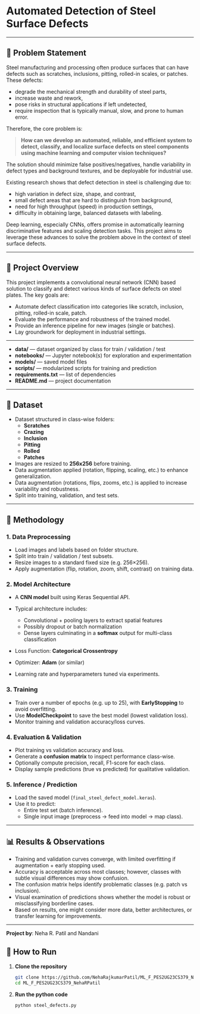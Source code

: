 # Automated Detection of Steel Surface Defects
---

## 🧱 Problem Statement

Steel manufacturing and processing often produce surfaces that can have defects such as scratches, inclusions, pitting, rolled-in scales, or patches. These defects:

- degrade the mechanical strength and durability of steel parts,  
- increase waste and rework,  
- pose risks in structural applications if left undetected,  
- require inspection that is typically manual, slow, and prone to human error.

Therefore, the core problem is:

> **How can we develop an automated, reliable, and efficient system to detect, classify, and localize surface defects on steel components using machine learning and computer vision techniques?**

The solution should minimize false positives/negatives, handle variability in defect types and background textures, and be deployable for industrial use.  

Existing research shows that defect detection in steel is challenging due to:

- high variation in defect size, shape, and contrast,  
- small defect areas that are hard to distinguish from background,  
- need for high throughput (speed) in production settings,  
- difficulty in obtaining large, balanced datasets with labeling.

Deep learning, especially CNNs, offers promise in automatically learning discriminative features and scaling detection tasks. This project aims to leverage these advances to solve the problem above in the context of steel surface defects.

---

## 📖 Project Overview

This project implements a convolutional neural network (CNN) based solution to classify and detect various kinds of surface defects on steel plates. The key goals are:

- Automate defect classification into categories like scratch, inclusion, pitting, rolled-in scale, patch.  
- Evaluate the performance and robustness of the trained model.  
- Provide an inference pipeline for new images (single or batches).  
- Lay groundwork for deployment in industrial settings.

---


- **data/** — dataset organized by class for train / validation / test  
- **notebooks/** — Jupyter notebook(s) for exploration and experimentation  
- **models/** — saved model files  
- **scripts/** — modularized scripts for training and prediction  
- **requirements.txt** — list of dependencies  
- **README.md** — project documentation  

---

## 📂 Dataset
- Dataset structured in class-wise folders:
  - **Scratches**
  - **Crazing**
  - **Inclusion**
  - **Pitting**
  - **Rolled**
  - **Patches**
- Images are resized to **256x256** before training.
- Data augmentation applied (rotation, flipping, scaling, etc.) to enhance generalization.
- Data augmentation (rotations, flips, zooms, etc.) is applied to increase variability and robustness.  
- Split into training, validation, and test sets.

---

## 🧠 Methodology

### 1. Data Preprocessing

- Load images and labels based on folder structure.  
- Split into train / validation / test subsets.  
- Resize images to a standard fixed size (e.g. 256×256).  
- Apply augmentation (flip, rotation, zoom, shift, contrast) on training data.

### 2. Model Architecture

- A **CNN model** built using Keras Sequential API.  
- Typical architecture includes:
  - Convolutional + pooling layers to extract spatial features  
  - Possibly dropout or batch normalization  
  - Dense layers culminating in a **softmax** output for multi-class classification  

- Loss Function: **Categorical Crossentropy**  
- Optimizer: **Adam** (or similar)  
- Learning rate and hyperparameters tuned via experiments.

### 3. Training

- Train over a number of epochs (e.g. up to 25), with **EarlyStopping** to avoid overfitting.  
- Use **ModelCheckpoint** to save the best model (lowest validation loss).  
- Monitor training and validation accuracy/loss curves.

### 4. Evaluation & Validation

- Plot training vs validation accuracy and loss.  
- Generate a **confusion matrix** to inspect performance class-wise.  
- Optionally compute precision, recall, F1-score for each class.  
- Display sample predictions (true vs predicted) for qualitative validation.

### 5. Inference / Prediction

- Load the saved model (`final_steel_defect_model.keras`).  
- Use it to predict:
  - Entire test set (batch inference).  
  - Single input image (preprocess → feed into model → map class).

---

## 📊 Results & Observations

- Training and validation curves converge, with limited overfitting if augmentation + early stopping used.  
- Accuracy is acceptable across most classes; however, classes with subtle visual differences may show confusion.  
- The confusion matrix helps identify problematic classes (e.g. patch vs inclusion).  
- Visual examination of predictions shows whether the model is robust or misclassifying borderline cases.  
- Based on results, one might consider more data, better architectures, or transfer learning for improvements.

---

**Project by**: Neha R. Patil  and Nandani 

## 🚀 How to Run

1. **Clone the repository**

   ```bash
   git clone https://github.com/NehaRajkumarPatil/ML_F_PES2UG23CS379_NehaRPatil.git
   cd ML_F_PES2UG23CS379_NehaRPatil
2. **Run the python code**

    ```bash
   python steel_defects.py

